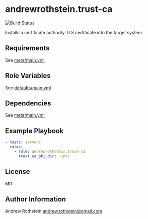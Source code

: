 andrewrothstein.trust-ca
========================
[![Build Status](https://travis-ci.org/andrewrothstein/ansible-trust-ca.svg?branch=master)](https://travis-ci.org/andrewrothstein/ansible-trust-ca)

Installs a certificate authority TLS certificate into the target system.

Requirements
------------

See [meta/main.yml](meta/main.yml)

Role Variables
--------------

See [defaults/main.yml](defaults/main.yml)

Dependencies
------------

See [meta/main.yml](meta/main.yml)

Example Playbook
----------------

```yml
- hosts: servers
  roles:
    - role: andrewrothstein.trust-ca
	  trust_ca_pki_dir: ~/pki
```

License
-------

MIT

Author Information
------------------

Andrew Rothstein <andrew.rothstein@gmail.com>
